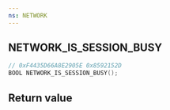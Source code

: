 ```yaml
---
ns: NETWORK
---
```

## NETWORK_IS_SESSION_BUSY

```c
// 0xF4435D66A8E2905E 0x8592152D
BOOL NETWORK_IS_SESSION_BUSY();
```


## Return value
